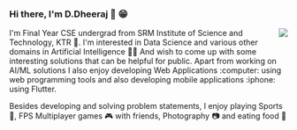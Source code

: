 ### Hi there, I'm D.Dheeraj  👋 :grin: 

<p> <img align="right" src="https://media.giphy.com/media/L05JA7nHFkIiwjBLMU/giphy.gif">
  I'm Final Year CSE undergrad from SRM Institute of Science and Technology, KTR 🏫. I'm interested in Data Science and various other domains in Artificial Intelligence 👨‍💻 And wish to come up with some interesting solutions that can be helpful for public. Apart from working on AI/ML solutions I also enjoy developing Web Applications :computer: using web programming tools and also developing mobile applications :iphone: using Flutter.
  
  Besides developing and solving problem statements, I enjoy playing Sports :basketball:, FPS Multiplayer games :video_game: with friends, Photography :camera: and eating food :pizza:
</p>

<!--
**D3-jain/D3-jain** is a ✨ _special_ ✨ repository because its `README.md` (this file) appears on your GitHub profile.

Here are some ideas to get you started:

- 🔭 I’m currently working on ...
- 🌱 I’m currently learning ...
- 👯 I’m looking to collaborate on ...
- 🤔 I’m looking for help with ...
- 💬 Ask me about ...
- 📫 How to reach me: ...
- 😄 Pronouns: ...
- ⚡ Fun fact: ...
-->
